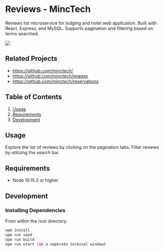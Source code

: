 # Reviews - MincTech

Reviews list microservice for lodging and hotel web application. Built with React, Express, and MySQL. Supports pagination and filtering based on terms searched.

![](https://i.imgur.com/HeaKibu.gif)

## Related Projects

  - https://github.com/minctech/
  - https://github.com/minctech/images
  - https://github.com/minctech/reservations

## Table of Contents

1. [Usage](#Usage)
2. [Requirements](#requirements)
3. [Development](#development)

## Usage

Explore the list of reviews by clicking on the pagination tabs. Filter reviews by utilizing the search bar.

## Requirements

- Node 10.15.3 or higher

## Development

### Installing Dependencies

From within the root directory:

```sh
npm install
npm run seed
npm run build
npm run start (in a seperate terminal window)
```
